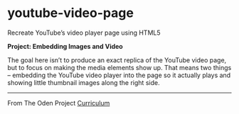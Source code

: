 # youtube-video-page

Recreate YouTube’s video player page using HTML5

**Project: Embedding Images and Video**

The goal here isn’t to produce an exact replica of the YouTube video page, but to focus on making the media elements show up. That means two things – embedding the YouTube video player into the page so it actually plays and showing little thumbnail images along the right side.

-----
From The Oden Project [Curriculum](https://www.theodinproject.com)
